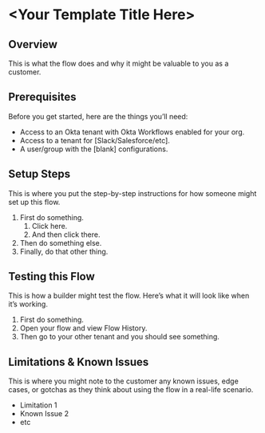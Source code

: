 # \<Your Template Title Here>

## Overview

This is what the flow does and why it might be valuable to you as a customer. 

## Prerequisites

Before you get started, here are the things you’ll need:

*   Access to an Okta tenant with Okta Workflows enabled for your org.
*   Access to a tenant for \[Slack/Salesforce/etc\].
*   A user/group with the \[blank\] configurations.

## Setup Steps

This is where you put the step-by-step instructions for how someone might set up this flow. 

1.  First do something.
    1.  Click here.
    2.  And then click there.
2.  Then do something else.
3.  Finally, do that other thing.

## Testing this Flow

This is how a builder might test the flow. Here’s what it will look like when it’s working. 

1.  First do something.
2.  Open your flow and view Flow History.
3.  Then go to your other tenant and you should see something.

## Limitations & Known Issues

This is where you might note to the customer any known issues, edge cases, or gotchas as they think about using the flow in a real-life scenario. 

*   Limitation 1
*   Known Issue 2
*   etc
